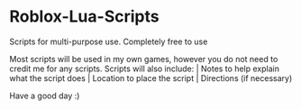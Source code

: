 # Roblox-Lua-Scripts
Scripts for multi-purpose use. Completely free to use

Most scripts will be used in my own games, however you do not need to credit me for any scripts. 
Scripts will also include:
| Notes to help explain what the script does
| Location to place the script
| Directions (if necessary)

Have a good day :)

